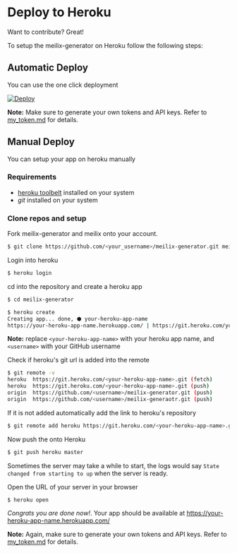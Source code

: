 # Deploy to Heroku

Want to contribute? Great!

To setup the meilix-generator on Heroku follow the following steps:


## Automatic Deploy

You can use the one click deployment

[![Deploy](https://www.herokucdn.com/deploy/button.svg)](https://heroku.com/deploy?template=https://github.com/fossasia/meilix-generator/tree/master)

**Note:** Make sure to generate your own tokens and API keys. Refer to [my_token.md](my_token.md) for details.


## Manual Deploy

You can setup your app on heroku manually

### Requirements

- [heroku toolbelt](https://devcenter.heroku.com/articles/heroku-cli) installed on your system
- _git_ installed on your system

### Clone repos and setup

Fork meilix-generator and meilix onto your account.

``` bash
$ git clone https://github.com/<your_username>/meilix-generator.git meilix-generator
```

Login into heroku

``` bash
$ heroku login
```

cd into the repository and create a heroku app
``` bash
$ cd meilix-generator

$ heroku create
Creating app... done, ⬢ your-heroku-app-name
https://your-heroku-app-name.herokuapp.com/ | https://git.heroku.com/your-heroku-app-name.git
```

**Note:** replace `<your-heroku-app-name>` with your heroku app name, and `<username>` with your GitHub username

Check if heroku's git url is added into the remote

``` bash
$ git remote -v
heroku	https://git.heroku.com/<your-heroku-app-name>.git (fetch)
heroku	https://git.heroku.com/<your-heroku-app-name>.git (push)
origin	https://github.com/<username>/meilix-generator.git (push)
origin	https://github.com/<username>/meilix-generaotr.git (push)
```

If it is not added automatically add the link to heroku's repository

``` bash
$ git remote add heroku https://git.heroku.com/<your-heroku-app-name>.git
```

Now push the onto Heroku
```sh
$ git push heroku master
```

Sometimes the server may take a while to start, the logs would say `State changed from starting to up` when the server is ready.

Open the URL of your server in your browser

```sh
$ heroku open
```

_Congrats you are done now!_. Your app should be available at https://your-heroku-app-name.herokuapp.com/

**Note:** Again, make sure to generate your own tokens and API keys. Refer to [my_token.md](my_token.md) for details.

